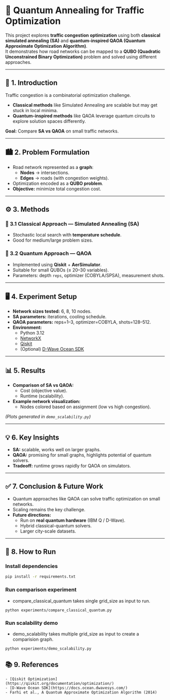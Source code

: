 # 🚦 Quantum Annealing for Traffic Optimization

This project explores **traffic congestion optimization** using both **classical simulated annealing (SA)** and **quantum-inspired QAOA (Quantum Approximate Optimization Algorithm)**.  
It demonstrates how road networks can be mapped to a **QUBO (Quadratic Unconstrained Binary Optimization)** problem and solved using different approaches.

---

## 📌 1. Introduction
Traffic congestion is a combinatorial optimization challenge.  
- **Classical methods** like Simulated Annealing are scalable but may get stuck in local minima.  
- **Quantum-inspired methods** like QAOA leverage quantum circuits to explore solution spaces differently.  

**Goal:** Compare **SA vs QAOA** on small traffic networks.

---

## 🏙️ 2. Problem Formulation
- Road network represented as a **graph**:
  - **Nodes** → intersections.  
  - **Edges** → roads (with congestion weights).  
- Optimization encoded as a **QUBO problem**.  
- **Objective:** minimize total congestion cost.

---

## ⚙️ 3. Methods

### 🔹 3.1 Classical Approach — Simulated Annealing (SA)
- Stochastic local search with **temperature schedule**.  
- Good for medium/large problem sizes.  

### 🔹 3.2 Quantum Approach — QAOA
- Implemented using **Qiskit** + **AerSimulator**.  
- Suitable for small QUBOs (≤ 20–30 variables).  
- Parameters: depth `reps`, optimizer (COBYLA/SPSA), measurement shots.  

---

## 🖥️ 4. Experiment Setup
- **Network sizes tested:** 6, 8, 10 nodes.  
- **SA parameters:** iterations, cooling schedule.  
- **QAOA parameters:** reps=1–3, optimizer=COBYLA, shots=128–512.  
- **Environment:**  
  - Python 3.12  
  - [NetworkX](https://networkx.org/)  
  - [Qiskit](https://qiskit.org/)  
  - (Optional) [D-Wave Ocean SDK](https://docs.ocean.dwavesys.com/)  

---

## 📊 5. Results
- **Comparison of SA vs QAOA:**  
  - Cost (objective value).  
  - Runtime (scalability).  
- **Example network visualization:**  
  - Nodes colored based on assignment (low vs high congestion).  

*(Plots generated in `demo_scalability.py`)*

---

## 💡 6. Key Insights
- **SA:** scalable, works well on larger graphs.  
- **QAOA:** promising for small graphs, highlights potential of quantum solvers.  
- **Tradeoff:** runtime grows rapidly for QAOA on simulators.  

---

## ✅ 7. Conclusion & Future Work
- Quantum approaches like QAOA can solve traffic optimization on small networks.  
- Scaling remains the key challenge.  
- **Future directions:**  
  - Run on **real quantum hardware** (IBM Q / D-Wave).  
  - Hybrid classical-quantum solvers.  
  - Larger city-scale datasets.  

---

## 🚀 8. How to Run

### Install dependencies
```bash
pip install -r requirements.txt
```

### Run comparison experiment
- compare_classical_quantum takes single grid_size as input to run.
```
python experiments/compare_classical_quantum.py
```

### Run scalability demo
- demo_scalability takes multiple grid_size as input to create a comparision graph.
```
python experiments/demo_scalability.py
```

## 📚 9. References
    - [Qiskit Optimization](https://qiskit.org/documentation/optimization/)
    - [D-Wave Ocean SDK](https://docs.ocean.dwavesys.com/)
    - Farhi et al., A Quantum Approximate Optimization Algorithm (2014)